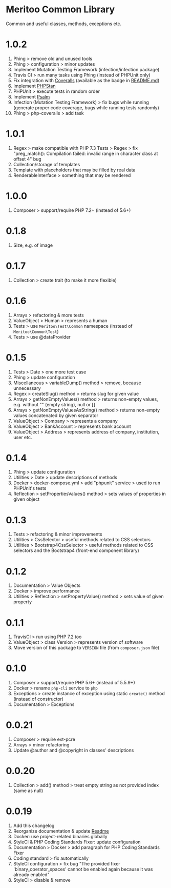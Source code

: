 # Meritoo Common Library

Common and useful classes, methods, exceptions etc.

# 1.0.2

1. Phing > remove old and unused tools
2. Phing > configuration > minor updates
3. Implement Mutation Testing Framework (infection/infection package)
4. Travis CI > run many tasks using Phing (instead of PHPUnit only)
5. Fix integration with [Coveralls](https://www.coveralls.io) (available as the badge in [README.md](README.md))
6. Implement [PHPStan](https://github.com/phpstan/phpstan)
7. PHPUnit > execute tests in random order
8. Implement [Psalm](https://github.com/vimeo/psalm)
9. Infection (Mutation Testing Framework) > fix bugs while running (generate proper code coverage, bugs while running
tests randomly)
10. Phing > php-coveralls > add task

# 1.0.1

1. Regex > make compatible with PHP 7.3 Tests > Regex > fix "preg_match(): Compilation failed: invalid range in 
character class at offset 4" bug
2. Collection/storage of templates
3. Template with placeholders that may be filled by real data
4. RenderableInterface > something that may be rendered

# 1.0.0

1. Composer > support/require PHP 7.2+ (instead of 5.6+)

# 0.1.8

1. Size, e.g. of image

# 0.1.7

1. Collection > create trait (to make it more flexible)

# 0.1.6

1. Arrays > refactoring & more tests
2. ValueObject > Human > represents a human
3. Tests > use `Meritoo\Test\Common` namespace (instead of `Meritoo\Common\Test`)
4. Tests > use @dataProvider

# 0.1.5

1. Tests > Date > one more test case
2. Phing > update configuration
3. Miscellaneous > variableDump() method > remove, because unnecessary
4. Regex > createSlug() method > returns slug for given value
5. Arrays > getNonEmptyValues() method > returns non-empty values, e.g. without "" (empty string), null or []
6. Arrays > getNonEmptyValuesAsString() method > returns non-empty values concatenated by given separator
7. ValueObject > Company > represents a company
8. ValueObject > BankAccount > represents bank account
9. ValueObject > Address > represents address of company, institution, user etc.

# 0.1.4

1. Phing > update configuration
2. Utilities > Date > update descriptions of methods
3. Docker > docker-compose.yml > add "phpunit" service > used to run PHPUnit's tests
4. Reflection > setPropertiesValues() method > sets values of properties in given object

# 0.1.3

1. Tests > refactoring & minor improvements
2. Utilities > CssSelector > useful methods related to CSS selectors
3. Utilities > Bootstrap4CssSelector > useful methods related to CSS selectors and the Bootstrap4 (front-end component library)

# 0.1.2

1. Documentation > Value Objects
2. Docker > improve performance
3. Utilities > Reflection > setPropertyValue() method > sets value of given property

# 0.1.1

1. TravisCI > run using PHP 7.2 too
2. ValueObject > class Version > represents version of software
3. Move version of this package to `VERSION` file (from `composer.json` file)

# 0.1.0

1. Composer > support/require PHP 5.6+ (instead of 5.5.9+)
2. Docker > rename `php-cli` service to `php`
3. Exceptions > create instance of exception using static `create()` method (instead of constructor)
4. Documentation > Exceptions

# 0.0.21

1. Composer > require ext-pcre
2. Arrays > minor refactoring
3. Update @author and @copyright in classes' descriptions

# 0.0.20

1. Collection > add() method > treat empty string as not provided index (same as null)

# 0.0.19

1. Add this changelog
2. Reorganize documentation & update [Readme](README.md)
3. Docker: use project-related binaries globally
4. StyleCI & PHP Coding Standards Fixer: update configuration
5. Documentation > Docker > add paragraph for PHP Coding Standards Fixer
6. Coding standard > fix automatically
7. StyleCI configuration > fix bug "The provided fixer 'binary_operator_spaces' cannot be enabled again because it was already enabled"
8. StyleCI > disable & remove
